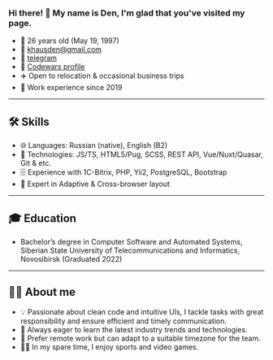 ### Hi there! 👋 My name is Den, I'm glad that you've visited my page.

* 🎂 26 years old (May 19, 1997)  
* 📧 khausden@gmail.com  
* 📱 [telegram](https://t.me/dk_creat0r)  
* 🧩 [Codewars profile](https://www.codewars.com/users/dk-97)  
* ✈️ Open to relocation & occasional business trips  
* 💼 Work experience since 2019  

---

## 🛠️ Skills

* 🌐 Languages: Russian (native), English (B2)  
* 🔧 Technologies: JS/TS, HTML5/Pug, SCSS, REST API, Vue/Nuxt/Quasar, Git & etc.  
* 🗄️ Experience with 1C-Bitrix, PHP, Yii2, PostgreSQL, Bootstrap  
* 📱 Expert in Adaptive & Cross-browser layout  

---

## 🎓 Education

* Bachelor’s degree in Computer Software and Automated Systems, Siberian State University of Telecommunications and Informatics, Novosibirsk (Graduated 2022)  

---

## 🙋‍♂️ About me

* 💡 Passionate about clean code and intuitive UIs, I tackle tasks with great responsibility and ensure efficient and timely communication.  
* 🚀 Always eager to learn the latest industry trends and technologies.  
* 🏡 Prefer remote work but can adapt to a suitable timezone for the team.  
* 🏋️‍♂️ In my spare time, I enjoy sports and video games.  

